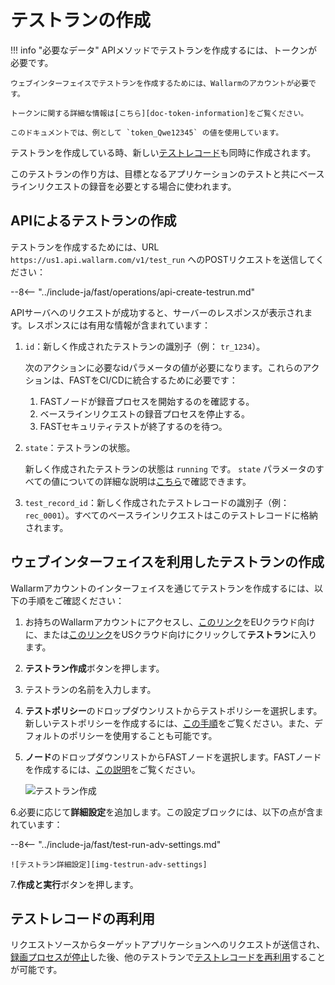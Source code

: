 [img-test-run-creation]:            ../../images/fast/operations/common/create-testrun/test-run-create.png
[img-testrun-adv-settings]:         ../../images/fast/operations/common/create-testrun/test-run-settings.png

[doc-token-information]:    internals.md#token
[doc-state-description]:    check-testrun-status.md
[doc-copying-testrun]:      copy-testrun.md
[doc-testrecord]:           internals.md#test-record

[link-stopping-recording-chapter]:  stop-recording.md
[link-create-policy]:               test-policy/general.md
[link-create-node]:                 create-node.md
[doc-inactivity-timeout]:           internals.md#test-run

#   テストランの作成

!!! info "必要なデータ"
    APIメソッドでテストランを作成するには、トークンが必要です。
    
    ウェブインターフェイスでテストランを作成するためには、Wallarmのアカウントが必要です。

    トークンに関する詳細な情報は[こちら][doc-token-information]をご覧ください。
    
    このドキュメントでは、例として `token_Qwe12345` の値を使用しています。

テストランを作成している時、新しい[テストレコード][doc-testrecord]も同時に作成されます。

このテストランの作り方は、目標となるアプリケーションのテストと共にベースラインリクエストの録音を必要とする場合に使われます。

## APIによるテストランの作成

テストランを作成するためには、URL `https://us1.api.wallarm.com/v1/test_run` へのPOSTリクエストを送信してください：

--8<-- "../include-ja/fast/operations/api-create-testrun.md"

APIサーバへのリクエストが成功すると、サーバーのレスポンスが表示されます。レスポンスには有用な情報が含まれています：

1.  `id`：新しく作成されたテストランの識別子（例： `tr_1234`）。

    次のアクションに必要なidパラメータの値が必要になります。これらのアクションは、FASTをCI/CDに統合するために必要です：

    1.  FASTノードが録音プロセスを開始するのを確認する。  
    2.  ベースラインリクエストの録音プロセスを停止する。
    3.  FASTセキュリティテストが終了するのを待つ。
    
2.  `state`：テストランの状態。
    
    新しく作成されたテストランの状態は `running` です。
    `state` パラメータのすべての値についての詳細な説明は[こちら][doc-state-description]で確認できます。
    
3.  `test_record_id`：新しく作成されたテストレコードの識別子（例： `rec_0001`）。すべてのベースラインリクエストはこのテストレコードに格納されます。

## ウェブインターフェイスを利用したテストランの作成

Wallarmアカウントのインターフェイスを通じてテストランを作成するには、以下の手順をご確認ください：

1. お持ちのWallarmアカウントにアクセスし、[このリンク](https://my.wallarm.com/testing/testruns)をEUクラウド向けに、または[このリンク](https://us1.my.wallarm.com/testing/testruns)をUSクラウド向けにクリックして**テストラン**に入ります。

2. **テストラン作成**ボタンを押します。

3. テストランの名前を入力します。

4. **テストポリシー**のドロップダウンリストからテストポリシーを選択します。新しいテストポリシーを作成するには、[この手順][link-create-policy]をご覧ください。また、デフォルトのポリシーを使用することも可能です。

5. **ノード**のドロップダウンリストからFASTノードを選択します。FASTノードを作成するには、[この説明][link-create-node]をご覧ください。

    ![テストラン作成][img-test-run-creation]

6.必要に応じて**詳細設定**を追加します。この設定ブロックには、以下の点が含まれています：

--8<-- "../include-ja/fast/test-run-adv-settings.md"

    ![テストラン詳細設定][img-testrun-adv-settings]

7.**作成と実行**ボタンを押します。

## テストレコードの再利用

リクエストソースからターゲットアプリケーションへのリクエストが送信され、[録画プロセスが停止][link-stopping-recording-chapter]した後、他のテストランで[テストレコードを再利用][doc-copying-testrun]することが可能です。